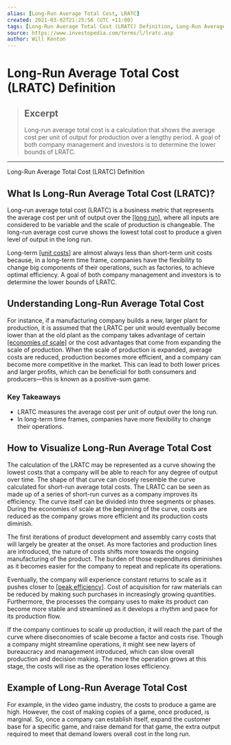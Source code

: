 ```yaml
---
alias: [Long-Run Average Total Cost, LRATC]
created: 2021-03-02T21:25:56 (UTC +11:00)
tags: [Long-Run Average Total Cost (LRATC) Definition, Long-Run Average Total Cost (LRATC) Definition]
source: https://www.investopedia.com/terms/l/lratc.asp
author: Will Kenton
---
```


# Long-Run Average Total Cost (LRATC) Definition

> ## Excerpt
> Long-run average total cost is a calculation that shows the average cost per unit of output for production over a lengthy period. A goal of both company management and investors is to determine the lower bounds of LRATC.

---

Long-Run Average Total Cost (LRATC) Definition
## What Is Long-Run Average Total Cost (LRATC)?

Long-run average total cost (LRATC) is a business metric that represents the average cost per unit of output over the [[long run]](https://www.investopedia.com/terms/l/longrun.asp), where all inputs are considered to be variable and the scale of production is changeable. The long-run average cost curve shows the lowest total cost to produce a given level of output in the long run.

Long-term [[unit costs]](https://www.investopedia.com/terms/u/unitcost.asp) are almost always less than short-term unit costs because, in a long-term time frame, companies have the flexibility to change big components of their operations, such as factories, to achieve optimal efficiency. A goal of both company management and investors is to determine the lower bounds of LRATC.

## Understanding Long-Run Average Total Cost

For instance, if a manufacturing company builds a new, larger plant for production, it is assumed that the LRATC per unit would eventually become lower than at the old plant as the company takes advantage of certain [[economies of scale]](https://www.investopedia.com/terms/e/economiesofscale.asp) or the cost advantages that come from expanding the scale of production. When the scale of production is expanded, average costs are reduced, production becomes more efficient, and a company can become more competitive in the market. This can lead to both lower prices and larger profits, which can be beneficial for both consumers and producers—this is known as a positive-sum game.

### Key Takeaways

-   LRATC measures the average cost per unit of output over the long run.
-   In long-term time frames, companies have more flexibility to change their operations.

## How to Visualize Long-Run Average Total Cost

The calculation of the LRATC may be represented as a curve showing the lowest costs that a company will be able to reach for any degree of output over time. The shape of that curve can closely resemble the curve calculated for short-run average total costs. The LRATC can be seen as made up of a series of short-run curves as a company improves its efficiency. The curve itself can be divided into three segments or phases. During the economies of scale at the beginning of the curve, costs are reduced as the company grows more efficient and its production costs diminish.

The first iterations of product development and assembly carry costs that will largely be greater at the onset. As more factories and production lines are introduced, the nature of costs shifts more towards the ongoing manufacturing of the product. The burden of those expenditures diminishes as it becomes easier for the company to repeat and replicate its operations.

Eventually, the company will experience constant returns to scale as it pushes closer to [[peak efficiency]](https://www.investopedia.com/terms/p/production_efficiency.asp). Cost of acquisition for raw materials can be reduced by making such purchases in increasingly growing quantities. Furthermore, the processes the company uses to make its product can become more stable and streamlined as it develops a rhythm and pace for its production flow.

If the company continues to scale up production, it will reach the part of the curve where diseconomies of scale become a factor and costs rise. Though a company might streamline operations, it might see new layers of bureaucracy and management introduced, which can slow overall production and decision making. The more the operation grows at this stage, the costs will rise as the operation loses efficiency.

## Example of Long-Run Average Total Cost

For example, in the video game industry, the costs to produce a game are high. However, the cost of making copies of a game, once produced, is marginal. So, once a company can establish itself, expand the customer base for a specific game, and raise demand for that game, the extra output required to meet that demand lowers overall cost in the long run.
